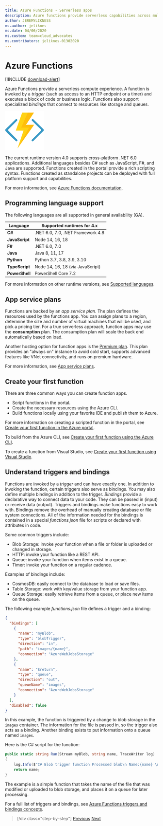 ```yaml
---
title: Azure Functions - Serverless apps
description: Azure functions provide serverless capabilities across multiple languages (C#, JavaScript, Java) and platforms to provide event-driven instant scale code.
author: JEREMYLIKNESS
ms.author: jeliknes
ms.date: 04/06/2020
ms.custom: team=cloud_advocates
ms.contributors: jeliknes-01302020
---
```

# Azure Functions

[!INCLUDE [download-alert](includes/download-alert.md)]

Azure Functions provide a serverless compute experience. A function is invoked by a *trigger* (such as access to an HTTP endpoint or a timer) and executes a block of code or business logic. Functions also support specialized *bindings* that connect to resources like storage and queues.

![Azure functions logo](./media/azure-functions-logo.png)

The current runtime version 4.0 supports cross-platform .NET 6.0 applications. Additional languages besides C# such as JavaScript, F#, and Java are supported. Functions created in the portal provide a rich scripting syntax. Functions created as standalone projects can be deployed with full platform support and capabilities.

For more information, see [Azure Functions documentation](/azure/azure-functions).

## Programming language support

The following languages are all supported in general availability (GA).

|Language      |Supported runtimes for 4.x|
|--------------|------------------|
|**C#**        |.NET 6.0, 7.0, .NET Framework 4.8    |
|**JavaScript**|Node 14, 16, 18      |
|**F#**        |.NET 6.0, 7.0     |
|**Java**      |Java 8, 11, 17            |
|**Python**    |Python 3.7, 3.8, 3.9, 3.10 |
|**TypeScript**|Node 14, 16, 18 (via JavaScript)|
|**PowerShell**|PowerShell Core 7.2 |

For more information on other runtime versions, see [Supported languages](/azure/azure-functions/supported-languages).

## App service plans

Functions are backed by an *app service plan*. The plan defines the resources used by the functions app. You can assign plans to a region, determine the size and number of virtual machines that will be used, and pick a pricing tier. For a true serverless approach, function apps may use the **consumption** plan. The consumption plan will scale the back end automatically based on load.

Another hosting option for function apps is the [Premium plan](/azure/azure-functions/functions-premium-plan). This plan provides an "always on" instance to avoid cold start, supports advanced features like VNet connectivity, and runs on premium hardware.

For more information, see [App service plans](/azure/app-service/azure-web-sites-web-hosting-plans-in-depth-overview).

## Create your first function

There are three common ways you can create function apps.

- Script functions in the portal.
- Create the necessary resources using the Azure CLI.
- Build functions locally using your favorite IDE and publish them to Azure.

For more information on creating a scripted function in the portal, see [Create your first function in the Azure portal](/azure/azure-functions/functions-create-first-azure-function).

To build from the Azure CLI, see [Create your first function using the Azure CLI](/azure/azure-functions/functions-create-first-azure-function-azure-cli).

To create a function from Visual Studio, see [Create your first function using Visual Studio](/azure/azure-functions/functions-create-your-first-function-visual-studio).

## Understand triggers and bindings

Functions are invoked by a *trigger* and can have exactly one. In addition to invoking the function, certain triggers also serve as bindings. You may also define multiple bindings in addition to the trigger. *Bindings* provide a declarative way to connect data to your code. They can be passed in (input) or receive data (output). Triggers and bindings make functions easy to work with. Bindings remove the overhead of manually creating database or file system connections. All of the information needed for the bindings is contained in a special *functions.json* file for scripts or declared with attributes in code.

Some common triggers include:

- Blob Storage: invoke your function when a file or folder is uploaded or changed in storage.
- HTTP: invoke your function like a REST API.
- Queue: invoke your function when items exist in a queue.
- Timer: invoke your function on a regular cadence.

Examples of bindings include:

- CosmosDB: easily connect to the database to load or save files.
- Table Storage: work with key/value storage from your function app.
- Queue Storage: easily retrieve items from a queue, or place new items on the queue.

The following example *functions.json* file defines a trigger and a binding:

```json
{
  "bindings": [
    {
      "name": "myBlob",
      "type": "blobTrigger",
      "direction": "in",
      "path": "images/{name}",
      "connection": "AzureWebJobsStorage"
    },
    {
      "name": "$return",
      "type": "queue",
      "direction": "out",
      "queueName": "images",
      "connection": "AzureWebJobsStorage"
    }
  ],
  "disabled": false
}
```

In this example, the function is triggered by a change to blob storage in the `images` container. The information for the file is passed in, so the trigger also acts as a binding. Another binding exists to put information onto a queue named `images`.

Here is the C# script for the function:

```csharp
public static string Run(Stream myBlob, string name, TraceWriter log)
{
    log.Info($"C# Blob trigger function Processed blob\n Name:{name} \n Size: {myBlob.Length} Bytes");
    return name;
}
```

The example is a simple function that takes the name of the file that was modified or uploaded to blob storage, and places it on a queue for later processing.

For a full list of triggers and bindings, see [Azure Functions triggers and bindings concepts](/azure/azure-functions/functions-triggers-bindings).

>[!div class="step-by-step"]
>[Previous](azure-serverless-platform.md)
>[Next](application-insights.md)
